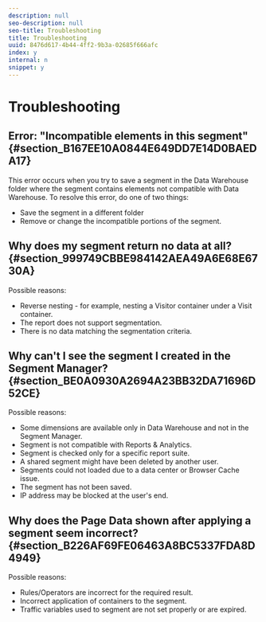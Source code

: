 ```yaml
---
description: null
seo-description: null
seo-title: Troubleshooting
title: Troubleshooting
uuid: 8476d617-4b44-4ff2-9b3a-02685f666afc
index: y
internal: n
snippet: y
---
```


# Troubleshooting

## Error: "Incompatible elements in this segment" {#section_B167EE10A0844E649DD7E14D0BAEDA17}

This error occurs when you try to save a segment in the Data Warehouse folder where the segment contains elements not compatible with Data Warehouse. To resolve this error, do one of two things:

* Save the segment in a different folder 
* Remove or change the incompatible portions of the segment.

## Why does my segment return no data at all? {#section_999749CBBE984142AEA49A6E68E6730A}

Possible reasons:

* Reverse nesting - for example, nesting a Visitor container under a Visit container. 
* The report does not support segmentation. 
* There is no data matching the segmentation criteria.

## Why can't I see the segment I created in the Segment Manager? {#section_BE0A0930A2694A23BB32DA71696D52CE}

Possible reasons:

* Some dimensions are available only in Data Warehouse and not in the Segment Manager. 
* Segment is not compatible with Reports & Analytics. 
* Segment is checked only for a specific report suite. 
* A shared segment might have been deleted by another user. 
* Segments could not loaded due to a data center or Browser Cache issue. 
* The segment has not been saved. 
* IP address may be blocked at the user's end.

## Why does the Page Data shown after applying a segment seem incorrect? {#section_B226AF69FE06463A8BC5337FDA8D4949}

Possible reasons:

* Rules/Operators are incorrect for the required result. 
* Incorrect application of containers to the segment. 
* Traffic variables used to segment are not set properly or are expired.

